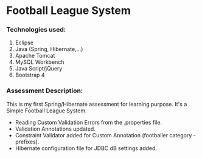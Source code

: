 # Football League System

### Technologies used:

1. Eclipse
2. Java (Spring, Hibernate,...)
3. Apache Tomcat
4. MySQL Workbench
5. Java Script/jQuery
6. Bootstrap 4

### Assessment Description:
This is my first Spring/Hibernate assessment for learning purpose.
It's a Simple Football League System.
- Reading Custom Validation Errors from the .properties file.
- Validation Annotations updated.
- Constraint Validator added for Custom Annotation (footballer category - prefixes).
- Hibernate configuration file for JDBC dB settings added.
